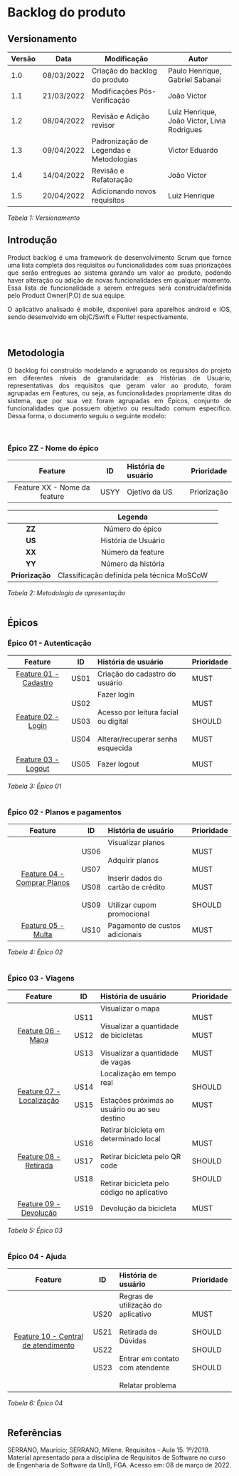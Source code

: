 # Backlog do produto

## Versionamento

| Versão | Data | Modificação | Autor |
|-|-|-|-|
| 1.0 | 08/03/2022 | Criação do backlog do produto | Paulo Henrique, Gabriel Sabanai |
| 1.1 | 21/03/2022 | Modificações Pós-Verificação | João Victor |
| 1.2 | 08/04/2022 | Revisão e Adição revisor | Luiz Henrique, João Victor, Livia Rodrigues |
| 1.3 | 09/04/2022 | Padronização de Legendas e Metodologias | Victor Eduardo |
| 1.4 | 14/04/2022 | Revisão e Refatoração | João Victor |
| 1.5 | 20/04/2022 | Adicionando novos requisitos | Luiz Henrique |


*Tabela 1: Versionamento*
<br>

## Introdução
<p style="text-align: justify;"> Product backlog é uma framework de desenvolvimento Scrum que fornce uma lista completa dos requisitos ou funcionalidades com suas priorizações que serão entregues ao sistema gerando um valor ao produto, podendo haver alteração ou adição de novas funcionalidades em qualquer momento. Essa lista de funcionalidade a serem entregues será construída/definida pelo Product Owner(P.O) de sua equipe. </p> 

<p style="text-align: justify;">O aplicativo analisado é mobile, disponivel para aparelhos android e IOS, sendo desenvolvido em objC/Swift e Flutter respectivamente. </p> 
<br>

## Metodologia
<p style="text-align: justify;"> O backlog foi construído modelando e agrupando os requisitos do projeto em diferentes níveis de granularidade: as Histórias de Usuário, representativas dos requisitos que geram valor ao produto, foram agrupadas em Features, ou seja, as funcionalidades propriamente ditas do sistema, que por sua vez foram agrupadas em Épicos, conjunto de funcionalidades que possuem objetivo ou resultado comum específico. Dessa forma, o documento seguiu o seguinte modelo: </p>
<br>

### Épico ZZ - Nome do épico
|**Feature**|**ID**|**História de usuário**| **Prioridade** |
|:----------:|:----:|:----------------------| --------- |
|  Feature XX - Nome da feature  | USYY | Ojetivo da US | Priorização |

||Legenda||
|:----------:|:----:|:----------------------|
| **ZZ** | Número do épico ||
| **US** | História de Usuário ||
| **XX** | Número da feature ||
| **YY** | Número da história ||
| **Priorização** | Classificação definida pela técnica MoSCoW ||

*Tabela 2: Metodologia de apresentação*
<br><br>

## Épicos

### Épico 01 - Autenticação
<div id="epico1"></div>

|**Feature**|**ID**|**História de usuário**| **Prioridade** |
|:----------:|:----:|:----------------------| --------- |
| <a href="https://liviarodrigues1.github.io/App-buSP/modelagem/backlog/historias_de_usuario/#feature1">Feature 01 - Cadastro</a> | US01 | Criação do cadastro do usuário | MUST |
| <a href="https://liviarodrigues1.github.io/App-buSP/modelagem/backlog/historias_de_usuario/#feature2">Feature 02 - Login </a> | US02 </br></br>  US03 </br></br> US04 | Fazer login </br></br> Acesso por leitura facial ou digital </br></br> Alterar/recuperar senha esquecida | MUST </br></br> SHOULD </br></br> MUST|
| <a href="https://liviarodrigues1.github.io/App-buSP/modelagem/backlog/historias_de_usuario/#feature3">Feature 03 - Logout</a> | US05 | Fazer logout | MUST |

*Tabela 3: Épico 01*
<br><br>

### Épico 02 - Planos e pagamentos
<div id="epico2"></div>

|**Feature**|**ID**|**História de usuário**| **Prioridade** |
|:----------:|:----:|:----------------------| --------- |
| <a href="https://liviarodrigues1.github.io/App-buSP/modelagem/backlog/historias_de_usuario/#feature4">Feature 04 - Comprar Planos</a> | US06 </br></br> US07 </br></br> US08 </br></br> US09 | Visualizar planos </br></br> Adquirir planos </br></br> Inserir dados do cartão de crédito </br></br> Utilizar cupom promocional | MUST </br></br> MUST </br></br> MUST </br></br> SHOULD |
| <a href="https://liviarodrigues1.github.io/App-buSP/modelagem/backlog/historias_de_usuario/#feature5">Feature 05 - Multa</a> | US10 | Pagamento de custos adicionais | MUST |

*Tabela 4: Épico 02*
<br><br>

### Épico 03 - Viagens
<div id="epico3"></div>

|**Feature**|**ID**|**História de usuário**| **Prioridade** |
|:----------:|:----:|:----------------------| --------- |
| <a href="https://liviarodrigues1.github.io/App-buSP/modelagem/backlog/historias_de_usuario/#feature6">Feature 06 - Mapa</a> | US11 </br></br> US12</br></br> US13 | Visualizar o mapa </br></br> Visualizar a quantidade de bicicletas </br></br> Visualizar a quantidade de vagas | MUST </br></br> MUST </br></br> MUST |
| <a href="https://liviarodrigues1.github.io/App-buSP/modelagem/backlog/historias_de_usuario/#feature7">Feature 07 - Localização</a> | US14 </br></br> US15 | Localização em tempo real </br></br> Estações próximas ao usuário ou ao seu destino | SHOULD </br></br> MUST|
| <a href="https://liviarodrigues1.github.io/App-buSP/modelagem/backlog/historias_de_usuario/#feature8">Feature 08 - Retirada</a> | US16 </br></br> US17 </br></br> US18 | Retirar bicicleta em determinado local </br></br> Retirar bicicleta pelo QR code </br></br> Retirar bicicleta pelo código no aplicativo | MUST </br></br> SHOULD </br></br> SHOULD |
| <a href="https://liviarodrigues1.github.io/App-buSP/modelagem/backlog/historias_de_usuario/#feature9">Feature 09 - Devolução</a> | US19 | Devolução da bicicleta | MUST|

*Tabela 5: Épico 03*
<br><br>

### Épico 04 - Ajuda
<div id="epico4"></div>

|**Feature**|**ID**|**História de usuário**| **Prioridade** |
|:----------:|:----:|:----------------------| --------- |
| <a href="https://liviarodrigues1.github.io/App-buSP/modelagem/backlog/historias_de_usuario/#feature10">Feature 10 - Central de atendimento</a> | US20 </br></br> US21 </br></br> US22 </br></br> US23 | Regras de utilização do aplicativo </br></br> Retirada de Dúvidas </br></br> Entrar em contato com atendente </br></br> Relatar problema | MUST </br></br> SHOULD </br></br> SHOULD </br></br> SHOULD |

*Tabela 6: Épico 04*
<br><br>

## Referências

<p>SERRANO, Maurício; SERRANO, Milene. Requisitos - Aula 15. 1º/2019. Material apresentado para a disciplina de Requisitos de Software no curso de Engenharia de Software da UnB, FGA. Acesso em: 08 de março de 2022.</p>